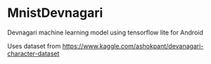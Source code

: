 # MnistDevnagari
Devnagari machine learning model using tensorflow lite for Android

Uses dataset from https://www.kaggle.com/ashokpant/devanagari-character-dataset
